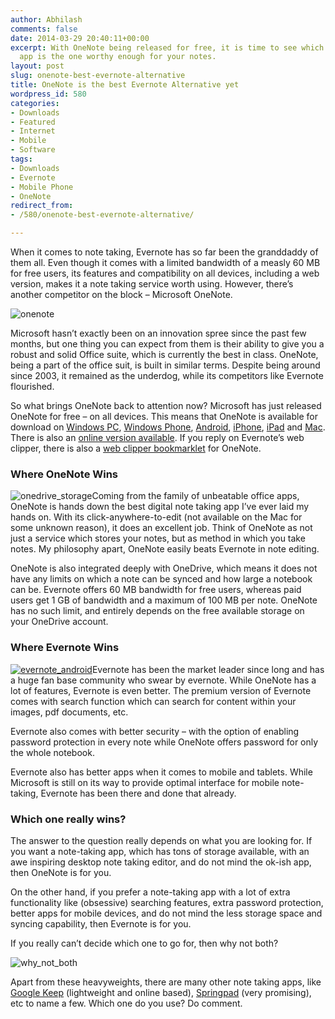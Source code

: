 ```yaml
---
author: Abhilash
comments: false
date: 2014-03-29 20:40:11+00:00
excerpt: With OneNote being released for free, it is time to see which note taking
  app is the one worthy enough for your notes.
layout: post
slug: onenote-best-evernote-alternative
title: OneNote is the best Evernote Alternative yet
wordpress_id: 580
categories:
- Downloads
- Featured
- Internet
- Mobile
- Software
tags:
- Downloads
- Evernote
- Mobile Phone
- OneNote
redirect_from:
- /580/onenote-best-evernote-alternative/

---
```


When it comes to note taking, Evernote has so far been the granddaddy of them all. Even though it comes with a limited bandwidth of a measly 60 MB for free users, its features and compatibility on all devices, including a web version, makes it a note taking service worth using. However, there’s another competitor on the block – Microsoft OneNote.

![onenote](https://techcovered.github.io/images/onenote.png)

Microsoft hasn’t exactly been on an innovation spree since the past few months, but one thing you can expect from them is their ability to give you a robust and solid Office suite, which is currently the best in class. OneNote, being a part of the office suit, is built in similar terms. Despite being around since 2003, it remained as the underdog, while its competitors like Evernote flourished.

So what brings OneNote back to attention now? Microsoft has just released OneNote for free – on all devices. This means that OneNote is available for download on [Windows PC](http://www.onenote.com/Download), [Windows Phone](http://www.onenote.com/WindowsPhone), [Android](https://play.google.com/store/apps/details?id=com.microsoft.office.onenote&hl=en-us), [iPhone](https://itunes.apple.com/app/microsoft-onenote/id410395246?mt=8), [iPad](https://itunes.apple.com/us/app/microsoft-onenote-for-ipad/id478105721?mt=8) and [Mac](https://itunes.apple.com/us/app/microsoft-onenote/id784801555?mt=12). There is also an [online version available](http://www.onenote.com/notebooks). If you reply on Evernote’s web clipper, there is also a [web clipper bookmarklet](https://www.onenote.com/Clipper/OneNote) for OneNote.


### Where OneNote Wins


![onedrive_storage](https://techcovered.github.io/images/onedrive_storage.png)Coming from the family of unbeatable office apps, OneNote is hands down the best digital note taking app I’ve ever laid my hands on. With its click-anywhere-to-edit (not available on the Mac for some unknown reason), it does an excellent job. Think of OneNote as not just a service which stores your notes, but as method in which you take notes. My philosophy apart, OneNote easily beats Evernote in note editing.

OneNote is also integrated deeply with OneDrive, which means it does not have any limits on which a note can be synced and how large a notebook can be. Evernote offers 60 MB bandwidth for free users, whereas paid users get 1 GB of bandwidth and a maximum of 100 MB per note. OneNote has no such limit, and entirely depends on the free available storage on your OneDrive account.


### Where Evernote Wins


[![evernote_android](https://techcovered.github.io/images/evernote_android_thumb.jpg)](http://img.techcovered.org/tc/evernote_android.jpg)Evernote has been the market leader since long and has a huge fan base community who swear by evernote. While OneNote has a lot of features, Evernote is even better. The premium version of Evernote comes with search function which can search for content within your images, pdf documents, etc.

Evernote also comes with better security – with the option of enabling password protection in every note while OneNote offers password for only the whole notebook.

Evernote also has better apps when it comes to mobile and tablets. While Microsoft is still on its way to provide optimal interface for mobile note-taking, Evernote has been there and done that already.


### Which one really wins?


The answer to the question really depends on what you are looking for. If you want a note-taking app, which has tons of storage available, with an awe inspiring desktop note taking editor, and do not mind the ok-ish app, then OneNote is for you.

On the other hand, if you prefer a note-taking app with a lot of extra functionality like (obsessive) searching features, extra password protection, better apps for mobile devices, and do not mind the less storage space and syncing capability, then Evernote is for you.

If you really can’t decide which one to go for, then why not both?

![why_not_both](https://techcovered.github.io/images/why_not_both.jpg)

Apart from these heavyweights, there are many other note taking apps, like [Google Keep](http://keep.google.com) (lightweight and online based), [Springpad](http://springpad.com) (very promising), etc to name a few. Which one do you use? Do comment.
